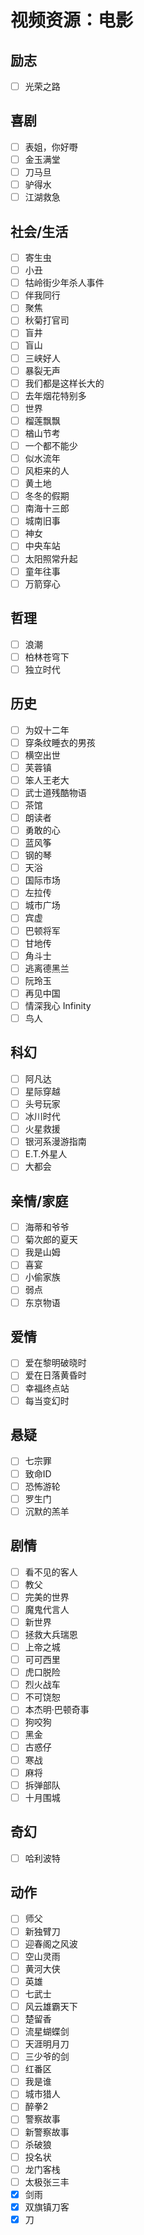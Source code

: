# 视频资源：电影

## 励志

- [ ] 光荣之路

## 喜剧

- [ ] 表姐，你好嘢
- [ ] 金玉满堂
- [ ] 刀马旦
- [ ] 驴得水
- [ ] 江湖救急

## 社会/生活

- [ ] 寄生虫
- [ ] 小丑
- [ ] 牯岭街少年杀人事件
- [ ] 伴我同行
- [ ] 聚焦
- [ ] 秋菊打官司
- [ ] 盲井
- [ ] 盲山
- [ ] 三峡好人
- [ ] 暴裂无声
- [ ] 我们都是这样长大的
- [ ] 去年烟花特别多
- [ ] 世界
- [ ] 榴莲飘飘
- [ ] 楢山节考
- [ ] 一个都不能少
- [ ] 似水流年
- [ ] 风柜来的人
- [ ] 黄土地
- [ ] 冬冬的假期
- [ ] 南海十三郎
- [ ] 城南旧事
- [ ] 神女
- [ ] 中央车站
- [ ] 太阳照常升起
- [ ] 童年往事
- [ ] 万箭穿心

## 哲理

- [ ] 浪潮
- [ ] 柏林苍穹下
- [ ] 独立时代

## 历史

- [ ] 为奴十二年
- [ ] 穿条纹睡衣的男孩
- [ ] 横空出世
- [ ] 芙蓉镇
- [ ] 笨人王老大
- [ ] 武士道残酷物语
- [ ] 茶馆
- [ ] 朗读者
- [ ] 勇敢的心
- [ ] 蓝风筝
- [ ] 钢的琴
- [ ] 天浴
- [ ] 国际市场
- [ ] 左拉传
- [ ] 城市广场
- [ ] 宾虚
- [ ] 巴顿将军
- [ ] 甘地传
- [ ] 角斗士
- [ ] 逃离德黑兰
- [ ] 阮玲玉
- [ ] 再见中国
- [ ] 情深我心 Infinity
- [ ] 鸟人

## 科幻

- [ ] 阿凡达
- [ ] 星际穿越
- [ ] 头号玩家
- [ ] 冰川时代
- [ ] 火星救援
- [ ] 银河系漫游指南
- [ ] E.T.外星人
- [ ] 大都会

## 亲情/家庭

- [ ] 海蒂和爷爷
- [ ] 菊次郎的夏天
- [ ] 我是山姆
- [ ] 喜宴
- [ ] 小偷家族
- [ ] 弱点
- [ ] 东京物语

## 爱情

- [ ] 爱在黎明破晓时
- [ ] 爱在日落黄昏时
- [ ] 幸福终点站
- [ ] 每当变幻时

## 悬疑

- [ ] 七宗罪
- [ ] 致命ID
- [ ] 恐怖游轮
- [ ] 罗生门
- [ ] 沉默的羔羊

## 剧情

- [ ] 看不见的客人
- [ ] 教父
- [ ] 完美的世界
- [ ] 魔鬼代言人
- [ ] 新世界
- [ ] 拯救大兵瑞恩
- [ ] 上帝之城
- [ ] 可可西里
- [ ] 虎口脱险
- [ ] 烈火战车
- [ ] 不可饶恕
- [ ] 本杰明·巴顿奇事
- [ ] 狗咬狗
- [ ] 黑金
- [ ] 古惑仔
- [ ] 寒战
- [ ] 麻将
- [ ] 拆弹部队
- [ ] 十月围城

## 奇幻

- [ ] 哈利波特

## 动作

- [ ] 师父
- [ ] 新独臂刀
- [ ] 迎春阁之风波
- [ ] 空山灵雨
- [ ] 黄河大侠
- [ ] 英雄
- [ ] 七武士
- [ ] 风云雄霸天下
- [ ] 楚留香
- [ ] 流星蝴蝶剑
- [ ] 天涯明月刀
- [ ] 三少爷的剑
- [ ] 红番区
- [ ] 我是谁
- [ ] 城市猎人
- [ ] 醉拳2
- [ ] 警察故事
- [ ] 新警察故事
- [ ] 杀破狼
- [ ] 投名状
- [ ] 龙门客栈
- [ ] 太极张三丰
- [x] 剑雨
- [x] 双旗镇刀客
- [x] 刀
